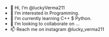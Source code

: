 - 👋 Hi, I’m @luckyVerma211
- 👀 I’m interested in Programming.
- 🌱 I’m currently learning C++ $ Python.
- 💞️ I’m looking to collaborate on ...
- 📫 Reach me on instagram @lucky_verma211

<!---
luckyVerma211/luckyVerma211 is a ✨ special ✨ repository because its `README.md` (this file) appears on your GitHub profile.
You can click the Preview link to take a look at your changes.
--->
